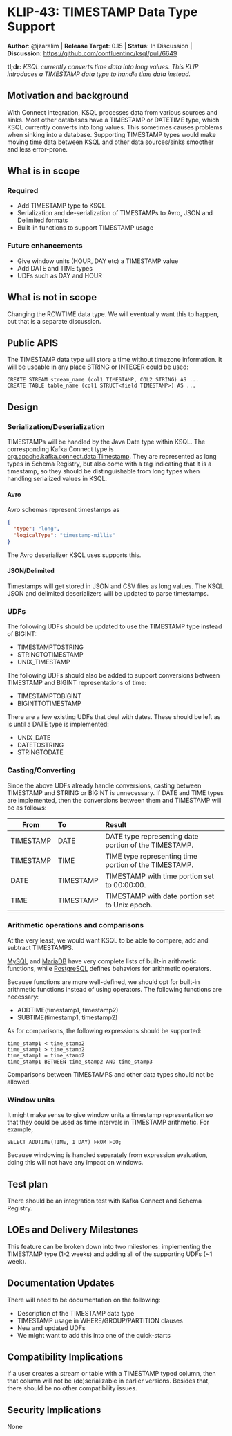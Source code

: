 # KLIP-43: TIMESTAMP Data Type Support

**Author**: @jzaralim | 
**Release Target**: 0.15 | 
**Status**: In Discussion | 
**Discussion**: https://github.com/confluentinc/ksql/pull/6649

**tl;dr:** _KSQL currently converts time data into long values. This KLIP introduces a TIMESTAMP
data type to handle time data instead._

## Motivation and background

With Connect integration, KSQL processes data from various sources and sinks. Most other databases
have a TIMESTAMP or DATETIME type, which KSQL currently converts into long values. This sometimes
causes problems when sinking into a database. Supporting TIMESTAMP types would make moving time data
between KSQL and other data sources/sinks smoother and less error-prone.

## What is in scope
### Required

* Add TIMESTAMP type to KSQL
* Serialization and de-serialization of TIMESTAMPs to Avro, JSON and Delimited formats
* Built-in functions to support TIMESTAMP usage

### Future enhancements

* Give window units (HOUR, DAY etc) a TIMESTAMP value
* Add DATE and TIME types
* UDFs such as DAY and HOUR

## What is not in scope
Changing the ROWTIME data type. We will eventually want this to happen, but that is a separate discussion.

## Public APIS

The TIMESTAMP data type will store a time without timezone information. It will be useable in any
place STRING or INTEGER could be used:
```roomsql
CREATE STREAM stream_name (col1 TIMESTAMP, COL2 STRING) AS ...
CREATE TABLE table_name (col1 STRUCT<field TIMESTAMP>) AS ...
```

## Design

### Serialization/Deserialization

TIMESTAMPs will be handled by the Java Date type within KSQL. The corresponding Kafka Connect type is
[org.apache.kafka.connect.data.Timestamp](https://kafka.apache.org/0100/javadoc/org/apache/kafka/connect/data/Timestamp.html).
They are represented as long types in Schema Registry, but also come with a tag indicating that it is a timestamp, so they should be distinguishable from long types when handling serialized values in KSQL.

#### Avro

Avro schemas represent timestamps as
```json
{
  "type": "long",
  "logicalType": "timestamp-millis"
}
```
The Avro deserializer KSQL uses supports this.

#### JSON/Delimited

Timestamps will get stored in JSON and CSV files as long values. The KSQL JSON and delimited deserializers
will be updated to parse timestamps.

### UDFs

The following UDFs should be updated to use the TIMESTAMP type instead of BIGINT:

* TIMESTAMPTOSTRING
* STRINGTOTIMESTAMP
* UNIX_TIMESTAMP

The following UDFs should also be added to support conversions between TIMESTAMP and BIGINT representations of time:

* TIMESTAMPTOBIGINT
* BIGINTTOTIMESTAMP

There are a few existing UDFs that deal with dates. These should be left as is until a DATE type is implemented:

* UNIX_DATE
* DATETOSTRING
* STRINGTODATE

### Casting/Converting

Since the above UDFs already handle conversions, casting between TIMESTAMP and STRING or BIGINT is
unnecessary. If DATE and TIME types are implemented, then the conversions between them and TIMESTAMP
will be as follows:

| From      | To        | Result                                                |
|---------- |:----------|:------------------------------------------------------|
| TIMESTAMP | DATE      | DATE type representing date portion of the TIMESTAMP. |
| TIMESTAMP | TIME      | TIME type representing time portion of the TIMESTAMP. |
| DATE      | TIMESTAMP | TIMESTAMP with time portion set to 00:00:00.          |
| TIME      | TIMESTAMP | TIMESTAMP with date portion set to Unix epoch.        |

### Arithmetic operations and comparisons

At the very least, we would want KSQL to be able to compare, add and subtract TIMESTAMPS.

[MySQL](https://dev.mysql.com/doc/refman/8.0/en/date-and-time-functions.html) and [MariaDB](https://mariadb.com/kb/en/date-time-functions/)
have very complete lists of built-in arithmetic functions, while [PostgreSQL](https://www.postgresql.org/docs/9.0/functions-datetime.html)
defines behaviors for arithmetic operators.

Because functions are more well-defined, we should opt for built-in arithmetic functions
instead of using operators. The following functions are necessary:

* ADDTIME(timestamp1, timestamp2)
* SUBTIME(timestamp1, timestamp2)

As for comparisons, the following expressions should be supported:
```
time_stamp1 < time_stamp2
time_stamp1 > time_stamp2
time_stamp1 = time_stamp2
time_stamp1 BETWEEN time_stamp2 AND time_stamp3
```

Comparisons between TIMESTAMPS and other data types should not be allowed.

### Window units

It might make sense to give window units a timestamp representation so that they could be used as time intervals in TIMESTAMP arithmetic. For example,

```roomsql
SELECT ADDTIME(TIME, 1 DAY) FROM FOO;
```

Because windowing is handled separately from expression evaluation, doing this will not have any
impact on windows.

## Test plan

There should be an integration test with Kafka Connect and Schema Registry.

## LOEs and Delivery Milestones

This feature can be broken down into two milestones: implementing the TIMESTAMP type (1-2 weeks) and
adding all of the supporting UDFs (~1 week).

## Documentation Updates

There will need to be documentation on the following:

* Description of the TIMESTAMP data type
* TIMESTAMP usage in WHERE/GROUP/PARTITION clauses
* New and updated UDFs
* We might want to add this into one of the quick-starts

## Compatibility Implications

If a user creates a stream or table with a TIMESTAMP typed column, then that column will not be
(de)serializable in earlier versions. Besides that, there should be no other compatibility issues. 

## Security Implications

None
